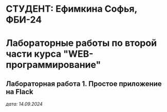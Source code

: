 # СТУДЕНТ: Ефимкина Софья, ФБИ-24

# Лабораторные работы по второй части курса "WEB-программирование"

## Лабораторная работа 1. Простое приложение на Flack

*дата: 14.09.2024*
